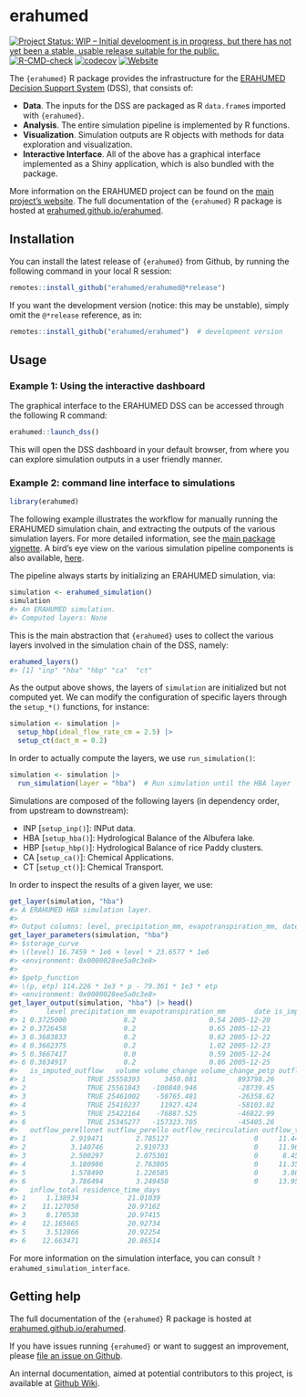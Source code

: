 
<!-- README.md is generated from README.Rmd. Please edit that file -->

# erahumed

<!-- badges: start -->

[![Project Status: WIP – Initial development is in progress, but there
has not yet been a stable, usable release suitable for the
public.](https://www.repostatus.org/badges/latest/wip.svg)](https://www.repostatus.org/#wip)
[![R-CMD-check](https://github.com/erahumed/erahumed/actions/workflows/R-CMD-check.yaml/badge.svg)](https://github.com/erahumed/erahumed/actions/workflows/R-CMD-check.yaml)
[![codecov](https://codecov.io/gh/erahumed/erahumed/graph/badge.svg?token=72POLBUEUR)](https://codecov.io/gh/erahumed/erahumed)
[![Website](https://img.shields.io/badge/Website-here-blue)](https://erahumed.github.io/erahumed/)
<!-- badges: end -->

The `{erahumed}` R package provides the infrastructure for the [ERAHUMED
Decision Support
System](https://www.erahumed.com/decision-support-system/) (DSS), that
consists of:

- **Data**. The inputs for the DSS are packaged as R `data.frame`s
  imported with `{erahumed}`.
- **Analysis**. The entire simulation pipeline is implemented by R
  functions.
- **Visualization**. Simulation outputs are R objects with methods for
  data exploration and visualization.
- **Interactive Interface**. All of the above has a graphical interface
  implemented as a Shiny application, which is also bundled with the
  package.

More information on the ERAHUMED project can be found on the [main
project’s website](https://www.erahumed.com/). The full documentation of
the `{erahumed}` R package is hosted at
[erahumed.github.io/erahumed](https://erahumed.github.io/erahumed/).

## Installation

You can install the latest release of `{erahumed}` from Github, by
running the following command in your local R session:

``` r
remotes::install_github("erahumed/erahumed@*release")
```

If you want the development version (notice: this may be unstable),
simply omit the `@*release` reference, as in:

``` r
remotes::install_github("erahumed/erahumed")  # development version
```

## Usage

### Example 1: Using the interactive dashboard

The graphical interface to the ERAHUMED DSS can be accessed through the
following R command:

``` r
erahumed::launch_dss()
```

This will open the DSS dashboard in your default browser, from where you
can explore simulation outputs in a user friendly manner.

### Example 2: command line interface to simulations

``` r
library(erahumed)
```

The following example illustrates the workflow for manually running the
ERAHUMED simulation chain, and extracting the outputs of the various
simulation layers. For more detailed information, see the [main package
vignette](https://erahumed.github.io/erahumed/articles/erahumed-workflow.html).
A bird’s eye view on the various simulation pipeline components is also
available,
[here](https://erahumed.github.io/erahumed/articles/pipeline-scheme.html).

The pipeline always starts by initializing an ERAHUMED simulation, via:

``` r
simulation <- erahumed_simulation()
simulation
#> An ERAHUMED simulation.
#> Computed layers: None
```

This is the main abstraction that `{erahumed}` uses to collect the
various layers involved in the simulation chain of the DSS, namely:

``` r
erahumed_layers()
#> [1] "inp" "hba" "hbp" "ca"  "ct"
```

As the output above shows, the layers of `simulation` are initialized
but not computed yet. We can modify the configuration of specific layers
through the `setup_*()` functions, for instance:

``` r
simulation <- simulation |>
  setup_hbp(ideal_flow_rate_cm = 2.5) |>
  setup_ct(dact_m = 0.2)
```

In order to actually compute the layers, we use `run_simulation()`:

``` r
simulation <- simulation |>
  run_simulation(layer = "hba")  # Run simulation until the HBA layer
```

Simulations are composed of the following layers (in dependency order,
from upstream to downstream):

- INP \[`setup_inp()`\]: INPut data.
- HBA \[`setup_hba()`\]: Hydrological Balance of the Albufera lake.
- HBP \[`setup_hbp()`\]: Hydrological Balance of rice Paddy clusters.
- CA \[`setup_ca()`\]: Chemical Applications.
- CT \[`setup_ct()`\]: Chemical Transport.

In order to inspect the results of a given layer, we use:

``` r
get_layer(simulation, "hba")
#> A ERAHUMED HBA simulation layer.
#> 
#> Output columns: level, precipitation_mm, evapotranspiration_mm, date, is_imputed_level, is_imputed_outflow, volume, volume_change, volume_change_petp, outflow_pujol, outflow_perellonet, outflow_perello, outflow_recirculation, outflow_total, inflow_total, residence_time_days
get_layer_parameters(simulation, "hba")
#> $storage_curve
#> \(level) 16.7459 * 1e6 + level * 23.6577 * 1e6
#> <environment: 0x0000028ee5a0c3e8>
#> 
#> $petp_function
#> \(p, etp) 114.226 * 1e3 * p - 79.361 * 1e3 * etp
#> <environment: 0x0000028ee5a0c3e8>
get_layer_output(simulation, "hba") |> head()
#>       level precipitation_mm evapotranspiration_mm       date is_imputed_level
#> 1 0.3725000              8.2                  0.54 2005-12-20            FALSE
#> 2 0.3726458              0.2                  0.65 2005-12-21            FALSE
#> 3 0.3683833              0.2                  0.62 2005-12-22            FALSE
#> 4 0.3662375              0.2                  1.02 2005-12-23            FALSE
#> 5 0.3667417              0.0                  0.59 2005-12-24            FALSE
#> 6 0.3634917              0.2                  0.86 2005-12-25            FALSE
#>   is_imputed_outflow   volume volume_change volume_change_petp outflow_pujol
#> 1               TRUE 25558393      3450.081          893798.26      5.739292
#> 2               TRUE 25561843   -100840.946          -28739.45      5.901080
#> 3               TRUE 25461002    -50765.481          -26358.62      3.877427
#> 4               TRUE 25410237     11927.424          -58103.02      5.410336
#> 5               TRUE 25422164    -76887.525          -46822.99      1.055759
#> 6               TRUE 25345277   -157323.705          -45405.26      6.922879
#>   outflow_perellonet outflow_perello outflow_recirculation outflow_total
#> 1           2.919471        2.785127                     0     11.443889
#> 2           3.140746        2.919733                     0     11.961558
#> 3           2.500297        2.075301                     0      8.453025
#> 4           3.180986        2.763805                     0     11.355127
#> 5           1.578490        1.226585                     0      3.860835
#> 6           3.786494        3.249450                     0     13.958823
#>   inflow_total residence_time_days
#> 1     1.138934            21.01039
#> 2    11.127050            20.97162
#> 3     8.170538            20.97415
#> 4    12.165665            20.92734
#> 5     3.512866            20.92254
#> 6    12.663471            20.86514
```

For more information on the simulation interface, you can consult
`?erahumed_simulation_interface`.

## Getting help

The full documentation of the `{erahumed}` R package is hosted at
[erahumed.github.io/erahumed](https://erahumed.github.io/erahumed/).

If you have issues running `{erahumed}` or want to suggest an
improvement, please [file an issue on
Github](https://github.com/erahumed/erahumed/issues).

An internal documentation, aimed at potential contributors to this
project, is available at [Github
Wiki](https://github.com/erahumed/erahumed/wiki).
